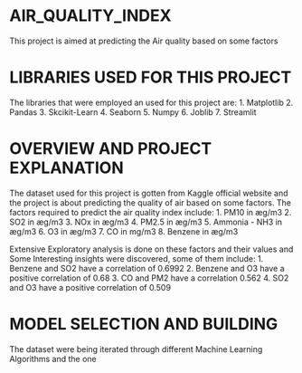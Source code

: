 # AIR_QUALITY_INDEX
This project is aimed at predicting the Air quality based on some factors

# LIBRARIES USED FOR THIS PROJECT
The libraries that were employed an used for this project are:
    1. Matplotlib
    2. Pandas
    3. Skcikit-Learn
    4. Seaborn
    5. Numpy
    6. Joblib
    7. Streamlit

# OVERVIEW AND PROJECT EXPLANATION
The dataset used for this project is gotten from Kaggle official website and the project is about predicting the quality of air based on some factors.
The factors required to predict the air quality index include:
    1. PM10 in æg/m3
    2. SO2 in æg/m3
    3. NOx  in æg/m3
    4. PM2.5  in æg/m3
    5. Ammonia - NH3  in æg/m3
    6. O3   in æg/m3
    7. CO  in mg/m3
    8. Benzene  in æg/m3

Extensive Exploratory analysis is done on these factors and their values and Some Interesting insights were discovered, some of them include:
    1. Benzene and SO2 have a correlation of 0.6992
    2. Benzene and O3 have a positive correlation of 0.68
    3. CO and PM2 have a correlation 0.562
    4. SO2 and O3 have a positive correlation of 0.509

# MODEL SELECTION AND BUILDING
The dataset were being iterated through different Machine Learning Algorithms and the one 